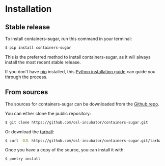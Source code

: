 # Installation

## Stable release

To install containers-sugar, run this command in your
terminal:

```bash
$ pip install containers-sugar
```

This is the preferred method to install containers-sugar,
as it will always install the most recent stable release.

If you don't have [pip](https://pip.pypa.io) installed, this
[Python installation guide](http://docs.python-guide.org/en/latest/starting/installation/)
can guide you through the process.

## From sources

The sources for containers-sugar can be downloaded from
the [Github repo](https://github.com/osl-incubator/containers-sugar.git).

You can either clone the public repository:

```bash
$ git clone https://github.com/osl-incubator/containers-sugar.git
```

Or download the
[tarball](https://github.com/osl-incubator/containers-sugar.git/tarball/main):

```bash
$ curl -OJL https://github.com/osl-incubator/containers-sugar.git/tarball/main
```

Once you have a copy of the source, you can install it with:

```bash
$ poetry install
```
